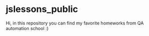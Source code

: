 # jslessons_public
Hi, in this repository you can find my favorite homeworks from QA automation school :)
